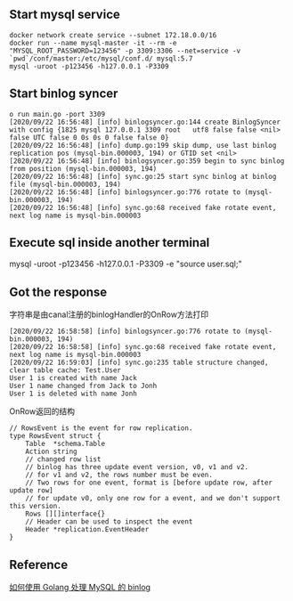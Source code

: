 ## Start mysql service
```
docker network create service --subnet 172.18.0.0/16
docker run --name mysql-master -it --rm -e "MYSQL_ROOT_PASSWORD=123456" -p 3309:3306 --net=service -v `pwd`/conf/master:/etc/mysql/conf.d/ mysql:5.7
mysql -uroot -p123456 -h127.0.0.1 -P3309
```

## Start binlog syncer
```
o run main.go -port 3309
[2020/09/22 16:56:48] [info] binlogsyncer.go:144 create BinlogSyncer with config {1825 mysql 127.0.0.1 3309 root   utf8 false false <nil> false UTC false 0 0s 0s 0 false false 0}
[2020/09/22 16:56:48] [info] dump.go:199 skip dump, use last binlog replication pos (mysql-bin.000003, 194) or GTID set <nil>
[2020/09/22 16:56:48] [info] binlogsyncer.go:359 begin to sync binlog from position (mysql-bin.000003, 194)
[2020/09/22 16:56:48] [info] sync.go:25 start sync binlog at binlog file (mysql-bin.000003, 194)
[2020/09/22 16:56:48] [info] binlogsyncer.go:776 rotate to (mysql-bin.000003, 194)
[2020/09/22 16:56:48] [info] sync.go:68 received fake rotate event, next log name is mysql-bin.000003
```

## Execute sql inside another terminal
mysql -uroot -p123456 -h127.0.0.1 -P3309 -e "source user.sql;"

## Got the response
字符串是由canal注册的binlogHandler的OnRow方法打印
```
[2020/09/22 16:58:58] [info] binlogsyncer.go:776 rotate to (mysql-bin.000003, 194)
[2020/09/22 16:58:58] [info] sync.go:68 received fake rotate event, next log name is mysql-bin.000003
[2020/09/22 16:59:03] [info] sync.go:235 table structure changed, clear table cache: Test.User
User 1 is created with name Jack
User 1 name changed from Jack to Jonh
User 1 is deleted with name Jonh
```

OnRow返回的结构
```
// RowsEvent is the event for row replication.
type RowsEvent struct {
	Table  *schema.Table
	Action string
	// changed row list
	// binlog has three update event version, v0, v1 and v2.
	// for v1 and v2, the rows number must be even.
	// Two rows for one event, format is [before update row, after update row]
	// for update v0, only one row for a event, and we don't support this version.
	Rows [][]interface{}
	// Header can be used to inspect the event
	Header *replication.EventHeader
}
```
## Reference
[如何使用 Golang 处理 MySQL 的 binlog](https://studygolang.com/articles/21373)